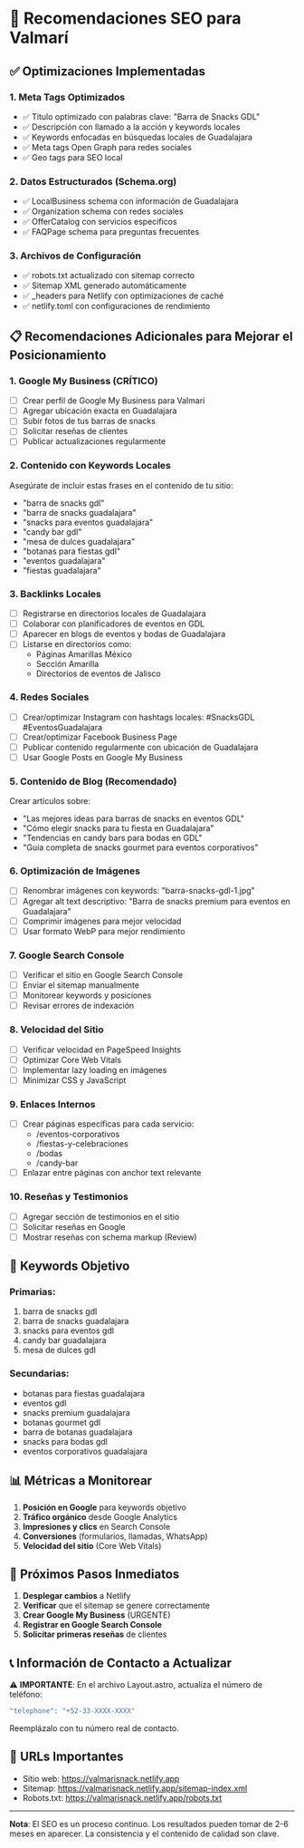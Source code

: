# 🎯 Recomendaciones SEO para Valmarí

## ✅ Optimizaciones Implementadas

### 1. **Meta Tags Optimizados**
- ✅ Título optimizado con palabras clave: "Barra de Snacks GDL"
- ✅ Descripción con llamado a la acción y keywords locales
- ✅ Keywords enfocadas en búsquedas locales de Guadalajara
- ✅ Meta tags Open Graph para redes sociales
- ✅ Geo tags para SEO local

### 2. **Datos Estructurados (Schema.org)**
- ✅ LocalBusiness schema con información de Guadalajara
- ✅ Organization schema con redes sociales
- ✅ OfferCatalog con servicios específicos
- ✅ FAQPage schema para preguntas frecuentes

### 3. **Archivos de Configuración**
- ✅ robots.txt actualizado con sitemap correcto
- ✅ Sitemap XML generado automáticamente
- ✅ _headers para Netlify con optimizaciones de caché
- ✅ netlify.toml con configuraciones de rendimiento

## 📋 Recomendaciones Adicionales para Mejorar el Posicionamiento

### 1. **Google My Business** (CRÍTICO)
- [ ] Crear perfil de Google My Business para Valmarí
- [ ] Agregar ubicación exacta en Guadalajara
- [ ] Subir fotos de tus barras de snacks
- [ ] Solicitar reseñas de clientes
- [ ] Publicar actualizaciones regularmente

### 2. **Contenido con Keywords Locales**
Asegúrate de incluir estas frases en el contenido de tu sitio:
- "barra de snacks gdl"
- "barra de snacks guadalajara"
- "snacks para eventos guadalajara"
- "candy bar gdl"
- "mesa de dulces guadalajara"
- "botanas para fiestas gdl"
- "eventos guadalajara"
- "fiestas guadalajara"

### 3. **Backlinks Locales**
- [ ] Registrarse en directorios locales de Guadalajara
- [ ] Colaborar con planificadores de eventos en GDL
- [ ] Aparecer en blogs de eventos y bodas de Guadalajara
- [ ] Listarse en directorios como:
  - Páginas Amarillas México
  - Sección Amarilla
  - Directorios de eventos de Jalisco

### 4. **Redes Sociales**
- [ ] Crear/optimizar Instagram con hashtags locales: #SnacksGDL #EventosGuadalajara
- [ ] Crear/optimizar Facebook Business Page
- [ ] Publicar contenido regularmente con ubicación de Guadalajara
- [ ] Usar Google Posts en Google My Business

### 5. **Contenido de Blog** (Recomendado)
Crear artículos sobre:
- "Las mejores ideas para barras de snacks en eventos GDL"
- "Cómo elegir snacks para tu fiesta en Guadalajara"
- "Tendencias en candy bars para bodas en GDL"
- "Guía completa de snacks gourmet para eventos corporativos"

### 6. **Optimización de Imágenes**
- [ ] Renombrar imágenes con keywords: "barra-snacks-gdl-1.jpg"
- [ ] Agregar alt text descriptivo: "Barra de snacks premium para eventos en Guadalajara"
- [ ] Comprimir imágenes para mejor velocidad
- [ ] Usar formato WebP para mejor rendimiento

### 7. **Google Search Console**
- [ ] Verificar el sitio en Google Search Console
- [ ] Enviar el sitemap manualmente
- [ ] Monitorear keywords y posiciones
- [ ] Revisar errores de indexación

### 8. **Velocidad del Sitio**
- [ ] Verificar velocidad en PageSpeed Insights
- [ ] Optimizar Core Web Vitals
- [ ] Implementar lazy loading en imágenes
- [ ] Minimizar CSS y JavaScript

### 9. **Enlaces Internos**
- [ ] Crear páginas específicas para cada servicio:
  - /eventos-corporativos
  - /fiestas-y-celebraciones
  - /bodas
  - /candy-bar
- [ ] Enlazar entre páginas con anchor text relevante

### 10. **Reseñas y Testimonios**
- [ ] Agregar sección de testimonios en el sitio
- [ ] Solicitar reseñas en Google
- [ ] Mostrar reseñas con schema markup (Review)

## 🎯 Keywords Objetivo

### Primarias:
1. barra de snacks gdl
2. barra de snacks guadalajara
3. snacks para eventos gdl
4. candy bar guadalajara
5. mesa de dulces gdl

### Secundarias:
- botanas para fiestas guadalajara
- eventos gdl
- snacks premium guadalajara
- botanas gourmet gdl
- barra de botanas guadalajara
- snacks para bodas gdl
- eventos corporativos guadalajara

## 📊 Métricas a Monitorear

1. **Posición en Google** para keywords objetivo
2. **Tráfico orgánico** desde Google Analytics
3. **Impresiones y clics** en Search Console
4. **Conversiones** (formularios, llamadas, WhatsApp)
5. **Velocidad del sitio** (Core Web Vitals)

## 🚀 Próximos Pasos Inmediatos

1. **Desplegar cambios** a Netlify
2. **Verificar** que el sitemap se genere correctamente
3. **Crear Google My Business** (URGENTE)
4. **Registrar en Google Search Console**
5. **Solicitar primeras reseñas** de clientes

## 📞 Información de Contacto a Actualizar

⚠️ **IMPORTANTE**: En el archivo Layout.astro, actualiza el número de teléfono:
```javascript
"telephone": "+52-33-XXXX-XXXX"
```

Reemplázalo con tu número real de contacto.

## 🔗 URLs Importantes

- Sitio web: https://valmarisnack.netlify.app
- Sitemap: https://valmarisnack.netlify.app/sitemap-index.xml
- Robots.txt: https://valmarisnack.netlify.app/robots.txt

---

**Nota**: El SEO es un proceso continuo. Los resultados pueden tomar de 2-6 meses en aparecer. La consistencia y el contenido de calidad son clave.
